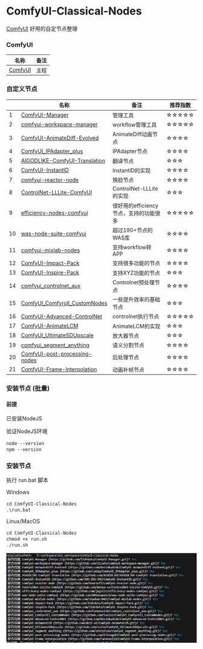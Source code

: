 # ComfyUI-Classical-Nodes
[ComfyUI](https://github.com/comfyanonymous/ComfyUI) 好用的自定节点整理

### ComfyUI
|名称|备注|
|---|---|
|[ComfyUI](https://github.com/comfyanonymous/ComfyUI)|主程|


### 自定义节点
||名称|备注|推荐指数|
|---|---|---|---|
|1|[ComfyUI-Manager](https://github.com/ltdrdata/ComfyUI-Manager)|管理工具|☆☆☆☆☆|
|2|[comfyui-workspace-manager](https://github.com/11cafe/comfyui-workspace-manager)|workflow管理工具|☆☆☆☆☆|
|3|[ComfyUI-AnimateDiff-Evolved](https://github.com/Kosinkadink/ComfyUI-AnimateDiff-Evolved)|AnimateDiff动画节点|☆☆☆☆|
|4|[ComfyUI_IPAdapter_plus](https://github.com/cubiq/ComfyUI_IPAdapter_plus)|IPAdapter节点|☆☆☆☆|
|5|[AIGODLIKE-ComfyUI-Translation](https://github.com/AIGODLIKE/AIGODLIKE-ComfyUI-Translation)|翻译节点|☆☆☆|
|6|[ComfyUI-InstantID](https://github.com/ZHO-ZHO-ZHO/ComfyUI-InstantID)|InstantID的实现|☆☆☆☆|
|7|[comfyui-reactor-node](https://github.com/Gourieff/comfyui-reactor-node)|换脸节点|☆☆☆☆|
|8|[ControlNet-LLLite-ComfyUI](https://github.com/kohya-ss/ControlNet-LLLite-ComfyUI)|ControlNet-LLLite的实现|☆☆☆|
|9|[efficiency-nodes-comfyui](https://github.com/jags111/efficiency-nodes-comfyui)|很好用的efficiency节点，支持的功能很多|☆☆☆☆☆|
|10|[was-node-suite-comfyui](https://github.com/WASasquatch/was-node-suite-comfyui)|超过190+节点的WAS库|☆☆☆☆|
|11|[comfyui-mixlab-nodes](https://github.com/shadowcz007/comfyui-mixlab-nodes)|支持workflow转APP|☆☆☆☆|
|12|[ComfyUI-Impact-Pack](https://github.com/ltdrdata/ComfyUI-Impact-Pack)|支持很多功能的节点|☆☆☆☆|
|13|[ComfyUI-Inspire-Pack](https://github.com/ltdrdata/ComfyUI-Inspire-Pack)|支持XYZ功能的节点|☆☆☆|
|14|[comfyui_controlnet_aux](https://github.com/Fannovel16/comfyui_controlnet_aux)|Controlnet预处理节点|☆☆☆☆|
|15|[ComfyUI_Comfyroll_CustomNodes](https://github.com/Suzie1/ComfyUI_Comfyroll_CustomNodes)|一些提升效率的基础节点|☆☆☆|
|16|[ComfyUI-Advanced-ControlNet](https://github.com/Kosinkadink/ComfyUI-Advanced-ControlNet)|controlnet执行节点|☆☆☆☆☆|
|17|[ComfyUI-AnimateLCM](https://github.com/dezi-ai/ComfyUI-AnimateLCM)|AnimateLCM的实现|☆☆☆|
|18|[ComfyUI_UltimateSDUpscale](https://github.com/ssitu/ComfyUI_UltimateSDUpscale)|放大器节点|☆☆☆|
|19|[comfyui_segment_anything](https://github.com/storyicon/comfyui_segment_anything)|语义分割节点|☆☆☆☆|
|20|[ComfyUI-post-processing-nodes](https://github.com/EllangoK/ComfyUI-post-processing-nodes)|后处理节点|☆☆☆☆|
|21|[ComfyUI-Frame-Interpolation](https://github.com/Fannovel16/ComfyUI-Frame-Interpolation)|动画补帧节点|☆☆☆☆|

### 安装节点 (批量)
#### 前提
已安装NodeJS

验证NodeJS环境
```
node --version
npm --version
```

### 安装节点
执行 run.bat 脚本

Windows
```
cd ComfyUI-Classical-Nodes
.\run.bat
```

Linux/MacOS
```
cd ComfyUI-Classical-Nodes
chmod +x run.sh
./run.sh
```

![ref installtion](ref_installation.png)
